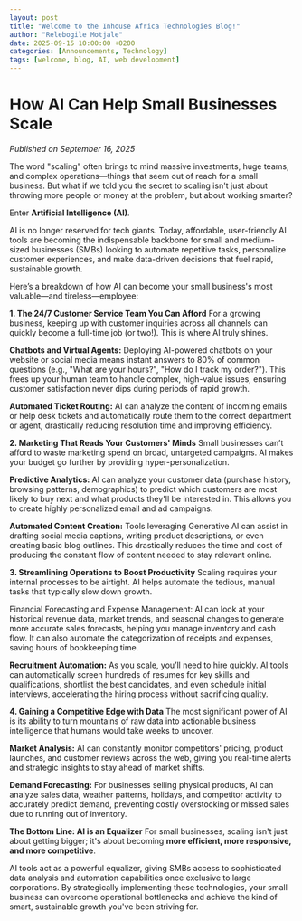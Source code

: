 ```yaml
---
layout: post
title: "Welcome to the Inhouse Africa Technologies Blog!"
author: "Relebogile Motjale"
date: 2025-09-15 10:00:00 +0200
categories: [Announcements, Technology]
tags: [welcome, blog, AI, web development]
---
```


# How AI Can Help Small Businesses Scale

*Published on September 16, 2025*

The word "scaling" often brings to mind massive investments, huge teams, and complex operations—things that seem out of reach for a small business. But what if we told you the secret to scaling isn't just about throwing more people or money at the problem, but about working smarter?

Enter **Artificial Intelligence (AI)**.

AI is no longer reserved for tech giants. Today, affordable, user-friendly AI tools are becoming the indispensable backbone for small and medium-sized businesses (SMBs) looking to automate repetitive tasks, personalize customer experiences, and make data-driven decisions that fuel rapid, sustainable growth.

Here’s a breakdown of how AI can become your small business's most valuable—and tireless—employee:

**1. The 24/7 Customer Service Team You Can Afford**
For a growing business, keeping up with customer inquiries across all channels can quickly become a full-time job (or two!). This is where AI truly shines.

**Chatbots and Virtual Agents:** Deploying AI-powered chatbots on your website or social media means instant answers to 80% of common questions (e.g., "What are your hours?", "How do I track my order?"). This frees up your human team to handle complex, high-value issues, ensuring customer satisfaction never dips during periods of rapid growth.

**Automated Ticket Routing:** AI can analyze the content of incoming emails or help desk tickets and automatically route them to the correct department or agent, drastically reducing resolution time and improving efficiency.

**2. Marketing That Reads Your Customers' Minds**
Small businesses can’t afford to waste marketing spend on broad, untargeted campaigns. AI makes your budget go further by providing hyper-personalization.

**Predictive Analytics:** AI can analyze your customer data (purchase history, browsing patterns, demographics) to predict which customers are most likely to buy next and what products they'll be interested in. This allows you to create highly personalized email and ad campaigns.

**Automated Content Creation:** Tools leveraging Generative AI can assist in drafting social media captions, writing product descriptions, or even creating basic blog outlines. This drastically reduces the time and cost of producing the constant flow of content needed to stay relevant online.

**3. Streamlining Operations to Boost Productivity**
Scaling requires your internal processes to be airtight. AI helps automate the tedious, manual tasks that typically slow down growth.

Financial Forecasting and Expense Management: AI can look at your historical revenue data, market trends, and seasonal changes to generate more accurate sales forecasts, helping you manage inventory and cash flow. It can also automate the categorization of receipts and expenses, saving hours of bookkeeping time.

**Recruitment Automation:** As you scale, you’ll need to hire quickly. AI tools can automatically screen hundreds of resumes for key skills and qualifications, shortlist the best candidates, and even schedule initial interviews, accelerating the hiring process without sacrificing quality.

**4. Gaining a Competitive Edge with Data**
The most significant power of AI is its ability to turn mountains of raw data into actionable business intelligence that humans would take weeks to uncover.

**Market Analysis:** AI can constantly monitor competitors' pricing, product launches, and customer reviews across the web, giving you real-time alerts and strategic insights to stay ahead of market shifts.

**Demand Forecasting:** For businesses selling physical products, AI can analyze sales data, weather patterns, holidays, and competitor activity to accurately predict demand, preventing costly overstocking or missed sales due to running out of inventory.

**The Bottom Line: AI is an Equalizer**
For small businesses, scaling isn't just about getting bigger; it's about becoming **more efficient, more responsive, and more competitive**.

AI tools act as a powerful equalizer, giving SMBs access to sophisticated data analysis and automation capabilities once exclusive to large corporations. By strategically implementing these technologies, your small business can overcome operational bottlenecks and achieve the kind of smart, sustainable growth you've been striving for.
